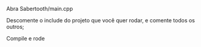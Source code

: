 Abra Sabertooth/main.cpp

Descomente o include do projeto que você quer rodar, e comente todos os outros;

Compile e rode